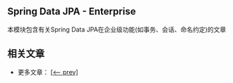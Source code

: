 ## Spring Data JPA - Enterprise

本模块包含有关Spring Data JPA在企业级功能(如事务、会话、命名约定)的文章

## 相关文章

- 更多文章： [[<-- prev]](../spring-data-jpa-enterprise-1/README.md)